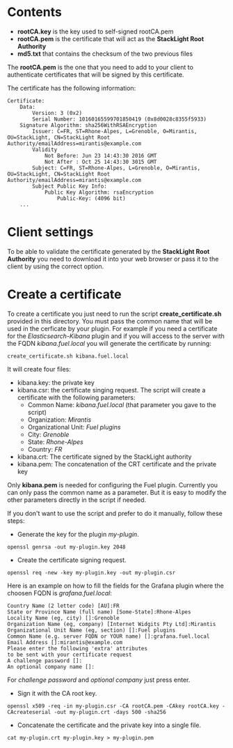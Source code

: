 # Contents

- **rootCA.key** is the key used to self-signed rootCA.pem
- **rootCA.pem** is the certificate that will act as the **StackLight Root Authority**
- **md5.txt** that contains the checksum of the two previous files

The **rootCA.pem** is the one that you need to add to your client to
authenticate certificates that will be signed by this certificate.

The certificate has the following information:
```
Certificate:
    Data:
        Version: 3 (0x2)
        Serial Number: 10160165599701850419 (0x8d0028c8355f5933)
    Signature Algorithm: sha256WithRSAEncryption
        Issuer: C=FR, ST=Rhone-Alpes, L=Grenoble, O=Mirantis, OU=StackLight, CN=StackLight Root Authority/emailAddress=mirantis@example.com
        Validity
            Not Before: Jun 23 14:43:30 2016 GMT
            Not After : Oct 25 14:43:30 3015 GMT
        Subject: C=FR, ST=Rhone-Alpes, L=Grenoble, O=Mirantis, OU=StackLight, CN=StackLight Root Authority/emailAddress=mirantis@example.com
        Subject Public Key Info:
            Public Key Algorithm: rsaEncryption
                Public-Key: (4096 bit)
    ...
```

# Client settings

To be able to validate the certificate generated by the **StackLight Root
Authority** you need to download it into your web browser or pass it to
the client by using the correct option.

# Create a certificate

To create a certificate you just need to run the script
**create_certificate.sh** provided in this directory. You must pass the common
name that will be used in the cerficate by your plugin. For example if you
need a certificate for the *Elasticsearch-Kibana* plugin and if you will
access to the server with the FQDN *kibana.fuel.local* you will generate the
certificate by running:
```
create_certificate.sh kibana.fuel.local
```

It will create four files:
- kibana.key: the private key
- kibana.csr: the certificate singing request. The script will create a
  certificate with the following parameters:
  - Common Name: *kibana.fuel.local* (that parameter you gave to the script)
  - Organization: *Mirantis*
  - Organizational Unit: *Fuel plugins*
  - City: *Grenoble*
  - State: *Rhone-Alpes*
  - Country: *FR*
- kibana.crt: The certificate signed by the StackLight authority
- kibana.pem: The concatenation of the CRT certificate and the private key

Only **kibana.pem** is needed for configuring the Fuel plugin. Currently you
can only pass the common name as a parameter. But it is easy to modify the
other parameters directly in the script if needed.

If you don't want to use the script and prefer to do it manually, follow these
steps:

- Generate the key for the plugin _my-plugin_.
```
openssl genrsa -out my-plugin.key 2048
```

- Create the certificate signing request.
```
openssl req -new -key my-plugin.key -out my-plugin.csr
```
Here is an example on how to fill the fields for the Grafana plugin where
the choosen FQDN is _grafana.fuel.local_:
```
Country Name (2 letter code) [AU]:FR
State or Province Name (full name) [Some-State]:Rhone-Alpes
Locality Name (eg, city) []:Grenoble
Organization Name (eg, company) [Internet Widgits Pty Ltd]:Mirantis
Organizational Unit Name (eg, section) []:Fuel plugins
Common Name (e.g. server FQDN or YOUR name) []:grafana.fuel.local
Email Address []:mirantis@example.com
Please enter the following 'extra' attributes
to be sent with your certificate request
A challenge password []:
An optional company name []:
```
For _challenge password_ and _optional company_ just press enter.

- Sign it with the CA root key.
```
openssl x509 -req -in my-plugin.csr -CA rootCA.pem -CAkey rootCA.key -CAcreateserial -out my-plugin.crt -days 500 -sha256
```

- Concatenate the certificate and the private key into a single file.
```
cat my-plugin.crt my-plugin.key > my-plugin.pem
```
